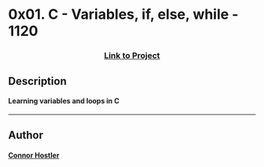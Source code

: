 # 0x01. C - Variables, if, else, while - 1120 
### <center>[Link to Project](https://github.com/chostler24/holbertonschool-low_level_programming)</center>
 ## Description
 #### Learning variables and loops in C
 ---
 ## Author
 #### [Connor Hostler](chostler24)